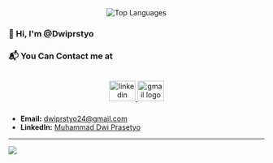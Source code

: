 <div align="center">

<img src="https://github-readme-stats.vercel.app/api/top-langs/?username=Dwiprstyo&theme=react&hide_border=false&include_all_commits=true&count_private=false&layout=compact" alt="Top Languages">

</div>

### 👋 Hi, I'm @Dwiprstyo

### 📬 You Can Contact me at

<br clear="both">

<div align="center">
  <a href="https://www.linkedin.com/in/mdwiprasetyo" target="_blank">
    <img src="https://raw.githubusercontent.com/maurodesouza/profile-readme-generator/master/src/assets/icons/social/linkedin/default.svg" width="52" height="40" alt="linkedin logo" />
  </a>
  <a href="mailto:dwiprstyo24@gmail.com" target="_blank">
    <img src="https://raw.githubusercontent.com/maurodesouza/profile-readme-generator/master/src/assets/icons/social/gmail/default.svg" width="52" height="40" alt="gmail logo" />
  </a>
</div>


###
- **Email:** dwiprstyo24@gmail.com
- **LinkedIn:** [Muhammad Dwi Prasetyo](https://www.linkedin.com/in/mdwiprasetyo)

---
[![](https://visitcount.itsvg.in/api?id=Dwiprstyo&icon=0&color=0)](https://visitcount.itsvg.in)